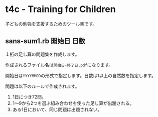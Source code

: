 # t4c - Training for Children

子どもの勉強を支援するためのツール集です。

## sans-sum1.rb 開始日 日数

１桁の足し算の問題集を作成します。

作成されるファイル名は`開始日-終了日.pdf`になります。

開始日は`YYYYMMDD`の形式で指定します。日数は1以上の自然数を指定します。

問題は以下のルールで作成されます。

1. 1日につき72問。
2. 1〜9から2つを選ぶ組み合わせを使った足し算が出題される。
3. ある1日において、同じ問題は出題されない。
